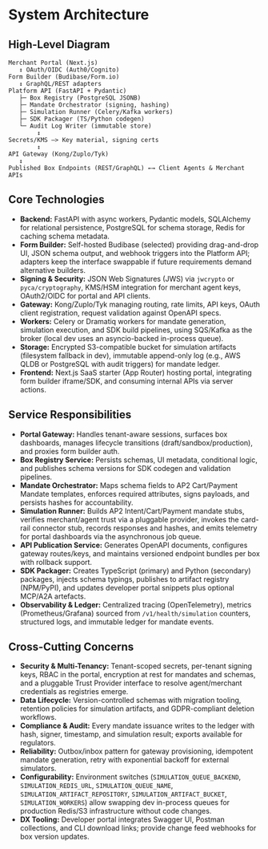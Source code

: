 # System Architecture

## High-Level Diagram

```
Merchant Portal (Next.js)
   ↕ OAuth/OIDC (Auth0/Cognito)
Form Builder (Budibase/Form.io)
   ↕ GraphQL/REST adapters
Platform API (FastAPI + Pydantic)
   ├─ Box Registry (PostgreSQL JSONB)
   ├─ Mandate Orchestrator (signing, hashing)
   ├─ Simulation Runner (Celery/Kafka workers)
   ├─ SDK Packager (TS/Python codegen)
   └─ Audit Log Writer (immutable store)
        ↕
Secrets/KMS —> Key material, signing certs
        ↕
API Gateway (Kong/Zuplo/Tyk)
   ↕
Published Box Endpoints (REST/GraphQL) ←→ Client Agents & Merchant APIs
```

## Core Technologies

- **Backend:** FastAPI with async workers, Pydantic models, SQLAlchemy for relational persistence, PostgreSQL for schema storage, Redis for caching schema metadata.
- **Form Builder:** Self-hosted Budibase (selected) providing drag-and-drop UI, JSON schema output, and webhook triggers into the Platform API; adapters keep the interface swappable if future requirements demand alternative builders.
- **Signing & Security:** JSON Web Signatures (JWS) via `jwcrypto` or `pyca/cryptography`, KMS/HSM integration for merchant agent keys, OAuth2/OIDC for portal and API clients.
- **Gateway:** Kong/Zuplo/Tyk managing routing, rate limits, API keys, OAuth client registration, request validation against OpenAPI specs.
- **Workers:** Celery or Dramatiq workers for mandate generation, simulation execution, and SDK build pipelines, using SQS/Kafka as the broker (local dev uses an asyncio-backed in-process queue).
- **Storage:** Encrypted S3-compatible bucket for simulation artifacts (filesystem fallback in dev), immutable append-only log (e.g., AWS QLDB or PostgreSQL with audit triggers) for mandate ledger.
- **Frontend:** Next.js SaaS starter (App Router) hosting portal, integrating form builder iframe/SDK, and consuming internal APIs via server actions.

## Service Responsibilities

- **Portal Gateway:** Handles tenant-aware sessions, surfaces box dashboards, manages lifecycle transitions (draft/sandbox/production), and proxies form builder auth.
- **Box Registry Service:** Persists schemas, UI metadata, conditional logic, and publishes schema versions for SDK codegen and validation pipelines.
- **Mandate Orchestrator:** Maps schema fields to AP2 Cart/Payment Mandate templates, enforces required attributes, signs payloads, and persists hashes for accountability.
- **Simulation Runner:** Builds AP2 Intent/Cart/Payment mandate stubs, verifies merchant/agent trust via a pluggable provider, invokes the card-rail connector stub, records responses and hashes, and emits telemetry for portal dashboards via the asynchronous job queue.
- **API Publication Service:** Generates OpenAPI documents, configures gateway routes/keys, and maintains versioned endpoint bundles per box with rollback support.
- **SDK Packager:** Creates TypeScript (primary) and Python (secondary) packages, injects schema typings, publishes to artifact registry (NPM/PyPI), and updates developer portal snippets plus optional MCP/A2A artefacts.
- **Observability & Ledger:** Centralized tracing (OpenTelemetry), metrics (Prometheus/Grafana) sourced from `/v1/health/simulation` counters, structured logs, and immutable ledger for mandate events.

## Cross-Cutting Concerns

- **Security & Multi-Tenancy:** Tenant-scoped secrets, per-tenant signing keys, RBAC in the portal, encryption at rest for mandates and schemas, and a pluggable Trust Provider interface to resolve agent/merchant credentials as registries emerge.
- **Data Lifecycle:** Version-controlled schemas with migration tooling, retention policies for simulation artifacts, and GDPR-compliant deletion workflows.
- **Compliance & Audit:** Every mandate issuance writes to the ledger with hash, signer, timestamp, and simulation result; exports available for regulators.
- **Reliability:** Outbox/inbox pattern for gateway provisioning, idempotent mandate generation, retry with exponential backoff for external simulators.
- **Configurability:** Environment switches (`SIMULATION_QUEUE_BACKEND`, `SIMULATION_REDIS_URL`, `SIMULATION_QUEUE_NAME`, `SIMULATION_ARTIFACT_REPOSITORY`, `SIMULATION_ARTIFACT_BUCKET`, `SIMULATION_WORKERS`) allow swapping dev in-process queues for production Redis/S3 infrastructure without code changes.
- **DX Tooling:** Developer portal integrates Swagger UI, Postman collections, and CLI download links; provide change feed webhooks for box version updates.
